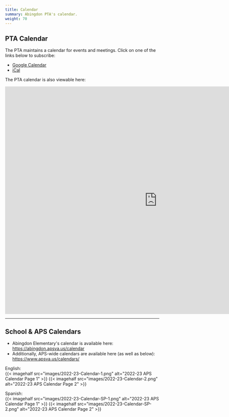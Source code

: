 ```yaml
---
title: Calendar
summary: Abingdon PTA's calendar.
weight: 70
---
```


## PTA Calendar

The PTA maintains a calendar for events and meetings. Click on one of the links below to subscribe:

- [Google Calendar](https://calendar.google.com/calendar/r?cid=pta@abingdonpta.org)
- [iCal](webcal://calendar.google.com/calendar/ical/pta@abingdonpta.org/public/basic.ics)

The PTA calendar is also viewable here:

<iframe src="https://calendar.google.com/calendar/embed?src=pta%40abingdonpta.org&ctz=America%2FNew_York" title="Abingdon PTA Calendar" style="border: 0" width="992" height="744" frameborder="0" scrolling="no"></iframe>

---

## School & APS Calendars

- Abingdon Elementary's calendar is available here: https://abingdon.apsva.us/calendar
- Additionally, APS-wide calendars are available here (as well as below): https://www.apsva.us/calendars/

English:  
{{< imagehalf src="images/2022-23-Calendar-1.png" alt="2022-23 APS Calendar Page 1" >}}
{{< imagehalf src="images/2022-23-Calendar-2.png" alt="2022-23 APS Calendar Page 2" >}}

Spanish:  
{{< imagehalf src="images/2022-23-Calendar-SP-1.png" alt="2022-23 APS Calendar Page 1" >}}
{{< imagehalf src="images/2022-23-Calendar-SP-2.png" alt="2022-23 APS Calendar Page 2" >}}